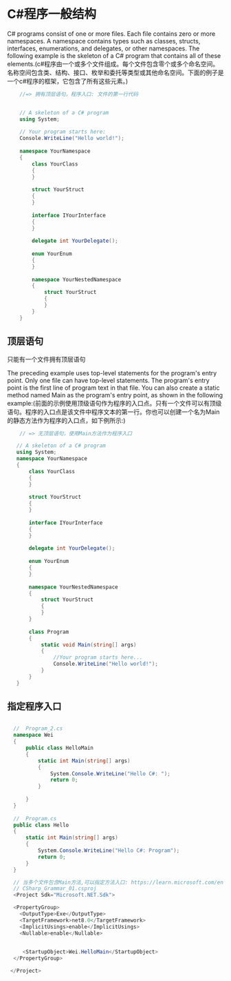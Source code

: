 # C#程序一般结构
C# programs consist of one or more files. Each file contains zero or more namespaces. A namespace contains types such as classes, structs, interfaces, enumerations, and delegates, or other namespaces. The following example is the skeleton of a C# program that contains all of these elements.(c#程序由一个或多个文件组成。每个文件包含零个或多个命名空间。名称空间包含类、结构、接口、枚举和委托等类型或其他命名空间。下面的例子是一个c#程序的框架，它包含了所有这些元素。)
```c# 
    //=> 拥有顶层语句，程序入口: 文件的第一行代码


    // A skeleton of a C# program
    using System;
    
    // Your program starts here:
    Console.WriteLine("Hello world!");
    
    namespace YourNamespace
    {
        class YourClass
        {
        }
    
        struct YourStruct
        {
        }
    
        interface IYourInterface
        {
        }
    
        delegate int YourDelegate();
    
        enum YourEnum
        {
        }
    
        namespace YourNestedNamespace
        {
            struct YourStruct
            {
            }
        }
    }
```

## 顶层语句
只能有一个文件拥有顶层语句

The preceding example uses top-level statements for the program's entry point. Only one file can have top-level statements. The program's entry point is the first line of program text in that file. You can also create a static method named Main as the program's entry point, as shown in the following example:(前面的示例使用顶级语句作为程序的入口点。只有一个文件可以有顶级语句。程序的入口点是该文件中程序文本的第一行。你也可以创建一个名为Main的静态方法作为程序的入口点，如下例所示:)
```c#
    // => 无顶层语句，使用Main方法作为程序入口

   // A skeleton of a C# program
   using System;
   namespace YourNamespace
   {
       class YourClass
       {
       }
   
       struct YourStruct
       {
       }
   
       interface IYourInterface
       {
       }
   
       delegate int YourDelegate();
   
       enum YourEnum
       {
       }
   
       namespace YourNestedNamespace
       {
           struct YourStruct
           {
           }
       }
   
       class Program
       {
           static void Main(string[] args)
           {
               //Your program starts here...
               Console.WriteLine("Hello world!");
           }
       }
   }
```

## 指定程序入口
```C#

  //  Program_2.cs
  namespace Wei
  {
      public class HelloMain
      {
          static int Main(string[] args)
          {
              System.Console.WriteLine("Hello C#: ");
              return 0;
          }
  
      }
  }
  
  //  Program.cs
  public class Hello
  {
      static int Main(string[] args)
      {
          System.Console.WriteLine("Hello C#: Program");
          return 0;
      }
  }

  // 当多个文件包含Main方法,可以指定方法入口: https://learn.microsoft.com/en-us/dotnet/csharp/language-reference/compiler-options/advanced#mainentrypoint-or-startupobject
  // CSharp_Grammar_01.csproj
  <Project Sdk="Microsoft.NET.Sdk">

  <PropertyGroup>
    <OutputType>Exe</OutputType>
    <TargetFramework>net8.0</TargetFramework>
    <ImplicitUsings>enable</ImplicitUsings>
    <Nullable>enable</Nullable>

       
     <StartupObject>Wei.HelloMain</StartupObject>
  </PropertyGroup>

 </Project> 


```